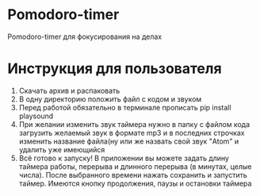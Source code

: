 # Pomodoro-timer
Pomodoro-timer для фокусирования на делах
# Инструкция для пользователя
1) Скачать архив и распаковать
2) В одну директорию положить файл с кодом и звуком
3) Перед работой обязательно в терминале прописать pip install playsound
4) При желании изменить звук таймера нужно в папку с файлом кода загрузить желаемый звук в формате mp3 и в последних строчках изменить название файла(ну или же назвать
   свой звук "Atom" и удалить уже имеющийся
5) Всё готово к запуску! В приложении вы можете задать длину таймера  работы, перерыва и длинного перерыва (в минутах, целые числа). После выбранного времени нажать сохранить и запустить таймер. Имеются кнопку продолжения, паузы и остановки таймера 
